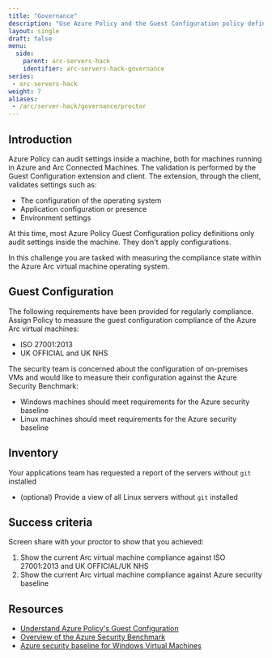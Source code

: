 ```yaml
---
title: "Governance"
description: "Use Azure Policy and the Guest Configuration policy definitions to govern your resources and prove compliance."
layout: single
draft: false
menu:
  side:
    parent: arc-servers-hack
    identifier: arc-servers-hack-governance
series:
 - arc-servers-hack
weight: 7
aliases:
 - /arc/server-hack/governance/proctor
---
```


## Introduction

Azure Policy can audit settings inside a machine, both for machines running in Azure and Arc Connected Machines. The validation is performed by the Guest Configuration extension and client. The extension, through the client, validates settings such as:

* The configuration of the operating system
* Application configuration or presence
* Environment settings

At this time, most Azure Policy Guest Configuration policy definitions only audit settings inside the machine. They don't apply configurations.

In this challenge you are tasked with measuring the compliance state within the Azure Arc virtual machine operating system.

## Guest Configuration

The following requirements have been provided for regularly compliance. Assign Policy to measure the guest configuration compliance of the Azure Arc virtual machines:

* ISO 27001:2013
* UK OFFICIAL and UK NHS

The security team is concerned about the configuration of on-premises VMs and would like to measure their configuration against the Azure Security Benchmark:

* Windows machines should meet requirements for the Azure security baseline
* Linux machines should meet requirements for the Azure security baseline

## Inventory

Your applications team has requested a report of the servers without `git` installed

* (optional) Provide a view of all Linux servers without `git` installed

## Success criteria

Screen share with your proctor to show that you achieved:

1. Show the current Arc virtual machine compliance against ISO 27001:2013 and UK OFFICIAL/UK NHS
1. Show the current Arc virtual machine compliance against Azure security baseline

## Resources

* [Understand Azure Policy's Guest Configuration](https://docs.microsoft.com/en-us/azure/governance/policy/concepts/guest-configuration)
* [Overview of the Azure Security Benchmark](https://docs.microsoft.com/en-us/azure/security/benchmarks/overview)
* [Azure security baseline for Windows Virtual Machines](https://docs.microsoft.com/en-us/azure/virtual-machines/windows/security-baseline)